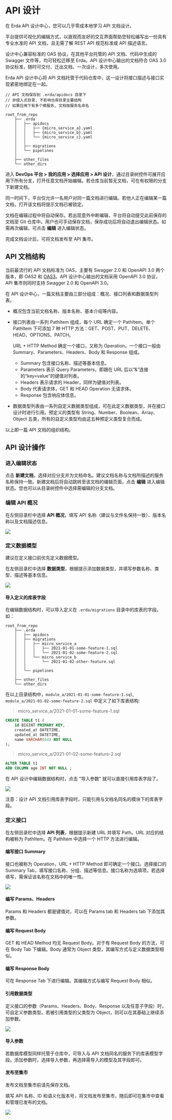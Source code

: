 # API 设计

在 Erda API 设计中心，您可以几乎零成本地学习 API 文档设计。

平台提供可视化的编辑方式，以直观而友好的交互界面帮助您轻松编写出一份具有专业水准的 API 文档，且无需了解 REST API 规范标准或 API 描述语言。

设计中心兼容标准的 OAS 协议，在其他平台托管的 API 文档、代码中生成的 Swagger 文件等，均可轻松迁移至 Erda。API 设计中心输出的文档符合 OAS 3.0 协议标准，随时可交付、迁出文档，一次设计，多次使用。

Erda API 设计中心将 API 文档托管于代码仓库中，这一设计将接口描述与接口实现紧密地绑定在一起。

```text
// API 文档保存到 .erda/apidocs 目录下
// 非侵入式目录, 不影响仓库目录主要结构
// 如果应用下有多个微服务, 文档按服务名命名

root_from_repo
    ├── .erda
    │   ├── apidocs
    │   │   ├── {micro_service_a}.yaml
    │   │   ├── {micro_service_b}.yaml
    │   │   └── {micro_service_c}.yaml
    │   │
    │   ├── migrations
    │   └── pipelines
    │
    ├── other_files
    └── other_dirs
```

进入 **DevOps 平台 > 我的应用 > 选择应用 > API 设计**，通过目录树控件可展开应用下所有分支，打开任意文档开始编辑。若仓库当前暂无文档，可在有权限的分支下新建文档。

同一时间下，平台仅允许一名用户对同一篇文档进行编辑。若他人正在编辑某一篇文档，打开该文档将提示文档已被锁定。

文档在编辑过程中将自动保存。若出现意外中断编辑，平台将自动提交此前保存的文档至 Git 仓库中。用户也可手动保存文档，保存成功后将自动退出编辑状态。如需再次编辑，可点击 **编辑** 进入编辑状态。

完成文档设计后，可将文档发布至 API 集市。

## API 文档结构
当前最流行的 API 文档标准为 OAS，主要有 Swagger 2.0 和 OpenAPI 3.0 两个版本，即 OAS2 和 [OAS3](https://spec.openapis.org/oas/v3.0.3)。API 设计中心输出的文档采用 OpenAPI 3.0 协议，API 集市则同时支持 Swagger 2.0 和 OpenAPI 3.0。

在 API 设计中心，一篇文档主要由三部分组成：概况、接口列表和数据类型列表。

* 概况包含当前文档名称、版本名称、基本介绍等内容。

* 接口列表由一系列 PathItem 组成，每个 URL 确定一个 PathItem。单个 PathItem 下可添加 7 种 HTTP 方法：GET、POST、PUT、DELETE、HEAD、OPTIONS、PATCH。

  URL + HTTP Method 确定一个接口，又称为 Operation。一个接口一般由 Summary、Parameters、Headers、Body 和 Response 组成。

  * Summary 包含接口名称、描述等基本信息。
  * Parameters 表示 Query Parameters，即跟在 URL 后以“&”连接的“key=value”的键值对列表。
  * Headers 表示请求的 Header，同样为键值对列表。
  * Body 代表请求体，GET 和 HEAD Operation 无请求体。
  * Response 包含响应体信息。

* 数据类型列表由一系列自定义数据类型组成，可在此定义数据类型，并在接口设计时进行引用。预定义的类型有 String、Number、Boolean、Array、Object 五类，所有的自定义类型均由这五种预定义类型复合而成。

以上即一篇 API 文档的组织结构。

## API 设计操作
### 进入编辑状态

点击 **新建文档**，选择对应分支并为文档命名。建议文档名称与文档所描述的服务名称保持一致。新建文档后将自动跳转至该文档的编辑页面，点击 **编辑** 进入编辑状态。您也可以从目录树控件中选择需编辑的分支文档。

### 编辑 API 概况

在左侧目录栏中选择 **API 概况**，填写 API 名称（建议与文件名保持一致）、版本名称以及文档描述信息。

![](https://terminus-paas.oss-cn-hangzhou.aliyuncs.com/paas-doc/2021/08/23/955fa5c6-f3aa-438a-947f-3e34ed9f7e4a.png)

### 定义数据模型

建议在定义接口前优先定义数据模型。

在左侧目录栏中选择 **数据类型**，根据提示添加数据类型，并填写参数名称、类型、描述等基本信息。

![](https://terminus-paas.oss-cn-hangzhou.aliyuncs.com/paas-doc/2021/08/23/bec6fe96-237a-4073-b616-69eda187120c.png)

#### 导入定义的库表字段
在编辑数据结构时，可以导入定义在 `.erda/migrations` 目录中的库表的字段。如：
```text
root_from_repo
    ├── .erda
    │   ├── apidocs
    │   ├── migrations
    │   │   ├── micro_service_a
    │   │   │   ├── 2021-01-01-some-feature-1.sql
    │   │   │   └── 2021-01-02-some-feature-2.sql
    │   │   └── micro_service_b
    │   │       └── 2021-01-02-other-feature.sql
    │   │
    │   └── pipelines
    │
    ├── other_files
    └── other_dirs
```
在以上目录结构中，`module_a/2021-01-01-some-feature-1.sql`, `module_a/2021-01-02-some-feature-2.sql` 中定义了如下库表结构:
> micro_service_a/2021-01-01-some-feature-1.sql
```sql
CREATE TABLE t1 (
    id BIGINT PRIMARY KEY,
    created_at DATETIME,
    updated_at DATETIME,
    name VARCHAR(64) NOT NULL 
);
```
> micro_service_a/2021-01-02-some-feature-2.sql
```sql
ALTER TABLE t1
ADD COLUMN age INT NOT NULL ;
```
在 API 设计中编辑数据结构时，点击 "导入参数" 就可以直接引用库表字段了。

![](http://terminus-paas.oss-cn-hangzhou.aliyuncs.com/paas-doc/2021/12/13/7b8328b0-4a4a-47ba-82c3-246d472daa60.png)

注意：设计 API 文档引用库表字段时，只能引用与文档名同名的模块下的库表字段。

### 定义接口

在左侧目录栏中选择 **API 列表**，根据提示新建 URL 并填写 Path。URL 对应的结构被称为 PathItem。在 PathItem 中选择一个 HTTP 方法进行编辑。

#### 编写接口 Summary

接口也被称为 Operation，URL + HTTP Method 即可确定一个接口。选择接口的 Summary Tab，填写接口名称、分组、描述等信息。接口名称为选填项，若选择填写，需保证该名称在文档中的唯一性。

![](https://terminus-paas.oss-cn-hangzhou.aliyuncs.com/paas-doc/2021/08/23/e3116213-d4a5-4075-a704-cbb1514f48c8.png)

#### 编写 Params、Headers

Params 和 Headers 都是键值对，可以在 Params tab 和 Headers tab 下添加其参数。

#### 编写 Request Body

GET 和 HEAD Method 均无 Request Body。对于有 Request Body 的方法，可在 Body Tab 下编辑。Body 通常为 Object 类型，其编写方式与定义数据类型相似。

#### 编写 Response Body

可在 Response Tab 下进行编辑。其编辑方式与编写 Request Body 相似。

#### 引用数据类型

定义接口的参数（Params、Headers、Body、Response 以及任意子字段）时，可自定义参数类型。若被引用类型的父类型为 Object，则可以在其基础上继续添加参数。

![](https://terminus-paas.oss-cn-hangzhou.aliyuncs.com/paas-doc/2021/08/23/fe0ef856-6d2d-4633-9c97-545143847e85.png)

#### 导入参数

若数据库模型同样托管于仓库中，可导入与 API 文档同名的服务下的库表模型字段。添加参数时，选择导入参数，再选择需导入的模型及其字段即可。

#### 发布至集市

发布文档至集市前请先保存文档。

填写 API 名称、ID 和语义化版本号，将文档发布至集市，随后即可在集市中查看和管理已发布的文档。

![](https://terminus-paas.oss-cn-hangzhou.aliyuncs.com/paas-doc/2021/08/23/d40a8ecf-d6b3-4d16-b0e2-5d9bc8a2aca8.png)
